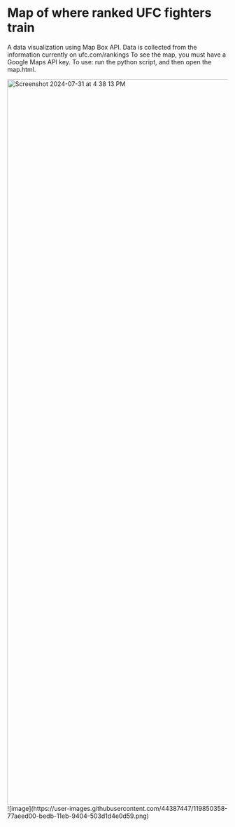 # Map of where ranked UFC fighters train
A data visualization using Map Box API. Data is collected from the information currently on ufc.com/rankings
To see the map, you must have a Google Maps API key.
To use: run the python script, and then open the map.html.

<img width="1659" alt="Screenshot 2024-07-31 at 4 38 13 PM" src="https://github.com/user-attachments/assets/e7c75254-0f8f-4c26-89a5-8a178ffc839c">
![image](https://user-images.githubusercontent.com/44387447/119850358-77aeed00-bedb-11eb-9404-503d1d4e0d59.png)

